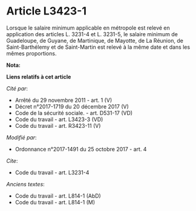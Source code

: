 # Article L3423-1

Lorsque le salaire minimum applicable en métropole est relevé en application des articles L. 3231-4 et L. 3231-5, le salaire
minimum de Guadeloupe, de Guyane, de Martinique, de Mayotte, de La Réunion, de Saint-Barthélemy et de Saint-Martin est relevé
à la même date et dans les mêmes proportions.

**Nota:**



**Liens relatifs à cet article**

_Cité par_:

  - Arrêté du 29 novembre 2011 - art. 1 (V)
  - Décret n°2017-1719 du 20 décembre 2017 (V)
  - Code de la sécurité sociale. - art. D531-17 (VD)
  - Code du travail - art. L3423-3 (VD)
  - Code du travail - art. R3423-11 (V)

_Modifié par_:

  - Ordonnance n°2017-1491 du 25 octobre 2017 - art. 4

_Cite_:

  - Code du travail - art. L3231-4

_Anciens textes_:

  - Code du travail - art. L814-1 (AbD)
  - Code du travail - art. L814-1 (M)
